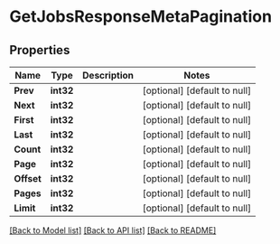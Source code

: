 # GetJobsResponseMetaPagination

## Properties
Name | Type | Description | Notes
------------ | ------------- | ------------- | -------------
**Prev** | **int32** |  | [optional] [default to null]
**Next** | **int32** |  | [optional] [default to null]
**First** | **int32** |  | [optional] [default to null]
**Last** | **int32** |  | [optional] [default to null]
**Count** | **int32** |  | [optional] [default to null]
**Page** | **int32** |  | [optional] [default to null]
**Offset** | **int32** |  | [optional] [default to null]
**Pages** | **int32** |  | [optional] [default to null]
**Limit** | **int32** |  | [optional] [default to null]

[[Back to Model list]](../README.md#documentation-for-models) [[Back to API list]](../README.md#documentation-for-api-endpoints) [[Back to README]](../README.md)

